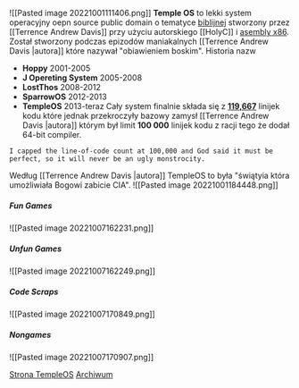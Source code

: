 ![[Pasted image 20221001111406.png]]
**Temple OS** to lekki system operacyjny oepn source public domain o tematyce [biblijnej](https://pl.wikipedia.org/wiki/Biblia) stworzony przez [[Terrence Andrew Davis]]  przy użyciu autorskiego [[HolyC]] i [asembly x86](https://pl.wikipedia.org/wiki/Asembler_x86). Został stworzony podczas epizodów maniakalnych [[Terrence Andrew Davis |autora]] które nazywał "obiawieniem boskim". 
Historia nazw
* **Hoppy** 2001-2005
* **J Opereting System** 2005-2008
* **LostThos** 2008-2012
* **SparrowOS** 2012-2013
* **TempleOS** 2013-teraz
Cały system finalnie składa się z [**119,667**](https://templeos.holyc.xyz/Wb/Home/Web/LineRep.html#l565) linijek kodu które jednak przekroczyły bazowy zamysł [[Terrence Andrew Davis |autora]] którym był limit **100 000** linijek kodu z racji tego że dodał 64-bit compiler.
```
I capped the line-of-code count at 100,000 and God said it must be perfect, so it will never be an ugly monstrocity.
```
Według [[Terrence Andrew Davis |autora]] TempleOS to była "świątyia która umożliwiała Bogowi zabicie CIA".
![[Pasted image 20221001184448.png]]

<h5>Fun Games</h5>
![[Pasted image 20221007162231.png]]
<h5>Unfun Games</h5>

![[Pasted image 20221007162249.png]]

<h5>Code Scraps</h5>
![[Pasted image 20221007170849.png]]

<h5>Nongames</h5>
![[Pasted image 20221007170907.png]]

[Strona TempleOS](https://templeos.org)
[Archiwum](templeos.holyc.xyz)
